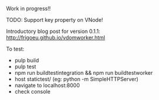 Work in progress!!

TODO:
Support key property on VNode!

Introductory blog post for version 0.1.1: 
http://frigoeu.github.io/vdomworker.html

To test:
* pulp build
* pulp test
* npm run buildtestintegration && npm run buildtestworker
* host statictest/ (eg: python -m SimpleHTTPServer)
* navigate to localhost:8000
* check console
